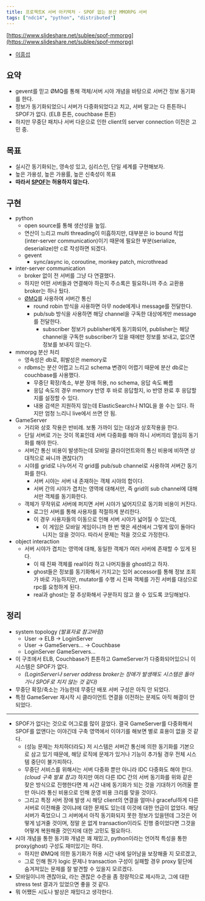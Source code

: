 ```yaml
---
title: 프로젝트K 서버 아키텍처 - SPOF 없는 분산 MMORPG 서버
tags: ["ndc14", "python", "distributed"]
---
```


[https://www.slideshare.net/sublee/spof-mmorpg](https://www.slideshare.net/sublee/spof-mmorpg)

- [이흥섭](https://subl.ee/)

## 요약

- gevent를 믿고 ØMQ를 통해 객체/서버 시야 개념을 바탕으로 서버간 정보 동기화를 한다.
- 정보가 동기화되었으니 서버가 다중화되었다고 치고, 서버 말고는 다 튼튼하니 SPOF가 없다. (ELB 튼튼, couchbase 튼튼)
- 하지만 무중단 패치나 서버 다운으로 인한 client의 server connection 이전은 고민 중.

## 목표

- 실시간 동기화되는, 영속성 있고, 심리스인, 단일 세계를 구현해보자.
- 높은 가용성, 높은 가용률, 높은 신축성이 목표
- **따라서 [SPOF](https://en.wikipedia.org/wiki/Single_point_of_failure)는 허용하지 않는다.**

## 구현

- python
  - open source를 통해 생산성을 높임.
  - 연산이 느리고 multi threading이 미흡하지만, 대부분은 io bound 작업(inter-server communication)이기 때문에 필요한 부분(serialize, deserialize)만 c로 작성하면 되겠다.
  - gevent
    - sync/async io, coroutine, monkey patch, microthread
- inter-server communication
  - broker 없이 전 서버를 그냥 다 연결했다.
  - 하지만 어떤 서버들과 연결해야 하는지 주소록은 필요하니까 주소 교환용 broker는 하나 뒀다.
  - [ØMQ](https://zeromq.org/)를 사용하여 서버간 통신
    - round robin 방식을 사용하면 아무 node에게나 message를 전달한다.
    - pub/sub 방식을 사용하면 해당 channel을 구독한 대상에게만 message를 전달한다.
      - subscriber 정보가 publisher에게 동기화되어, publisher는 해당 channel을 구독한 subscriber가 있을 때에만 정보를 보내고, 없으면 정보를 보내지 않는다.
- mmorpg 분산 처리
  - 영속성은 db로, 휘발성은 memory로
  - rdbms는 분산 어렵고 느리고 schema 변경이 어렵기 때문에 분산 db로는 couchbase를 사용했다.
    - 무중단 확장/축소, 부분 장애 허용, no schema, 응답 속도 빠름
    - 응답 속도의 경우 memory 반영 후 바로 응답할지, io 반영 완료 후 응답할지를 설정할 수 있다.
    - 내용 검색은 지원하지 않는데 ElasticSearch나 N1QL을 쓸 수는 있다. 하지만 엄청 느리니 live에서 쓰면 안 됨.
- GameServer
  - 거리와 상호 작용은 반비례. 보통 가까이 있는 대상과 상호작용을 한다.
  - 단일 서버로 가는 것이 목표인데 서버 다중화를 해야 하니 서버끼리 열심히 동기화를 해야 한다.
  - 서버간 통신 비용이 발생하는데 모바일 클라이언트와의 통신 비용에 비하면 상대적으로 싸니까 괜찮다(?)
  - 시야를 grid로 나누어서 각 grid를 pub/sub channel로 사용하여 서버간 동기화를 한다.
    - 서버 시야는 서버 내 존재하는 객체 시야의 합이다.
    - 서버 간의 시야가 겹치는 영역에 대해서만, 즉 grid의 sub channel에 대해서만 객체를 동기화한다.
  - 객체가 무작위로 서버에 퍼지면 서버 시야가 넓어지므로 동기화 비용이 커진다.
    - 로그인 서버를 통해 사용자를 적절하게 분리한다.
    - 이 경우 사용자들의 이동으로 인해 서버 시야가 넓어질 수 있는데,
      - 이 게임은 모바일 게임이니까 한 번 맺은 세션에서 그렇게 많이 돌아다니지는 않을 것이다. 따라서 문제는 적을 것으로 가정한다.
- object interaction
  - 서버 시야가 겹치는 영역에 대해, 동일한 객체가 여러 서버에 존재할 수 있게 된다.
    - 이 때 진짜 객체를 real이라 하고 나머지들을 ghost라고 하자.
    - ghost들은 정보를 동기화해서 가지고는 있어 accessor를 통해 정보 조회가 바로 가능하지만, mutator를 수행 시 진짜 객체를 가진 서버를 대상으로 rpc를 요청하게 된다.
    - real과 ghost는 잘 추상화해서 구분하지 않고 쓸 수 있도록 코딩해놨다.

## 정리

- system topology _(발표자료 참고바람)_
  - User -&gt; ELB -&gt; LoginServer
  - User -&gt; GameServers... -&gt; Couchbase
  - LoginServer GameServers...
- 이 구조에서 ELB, Couchbase가 튼튼하고 GameServer가 다중화되어있으니 이 시스템은 SPOF가 없다.
  - _(LoginServer나 server address broker는 장애가 발생해도 시스템은 돌아가니 SPOF로 치지 않는 것 같다)_
- 무중단 확장/축소는 가능한데 무중단 배포 서버 구성은 아직 안 되었다.
- 특정 GameServer 재시작 시 클라이언트 연결을 이전하는 문제도 아직 해결이 안 되었다.

---

- SPOF가 없다는 것으로 어그로를 많이 끌었다. 결국 GameServer를 다중화해서 SPOF를 없앤다는 이야긴데 구축 영역에서 이야기를 해보면 별로 효용이 없을 것 같다.
  - (성능 문제는 차치하더라도) 저 시스템은 서버간 통신에 의한 동기화를 기본으로 삼고 있기 때문에, 해당 로직에 문제가 있거나 기능이 추가될 경우 전체 시스템 중단이 불가피하다.
  - 무중단 서비스를 위해서는 서버 다중화 뿐만 아니라 IDC 다중화도 해야 한다. _(cloud 구축 발표 참고)_ 하지만 여러 다른 IDC 간의 서버 동기화를 위와 같은 잦은 방식으로 진행한다면 제 시간 내에 동기화가 되는 것을 기대하기 어려울 뿐만 아니라 통신 비용으로 인해 운영 비용 크리를 맞을 것이다.
  - 그리고 특정 서버 장애 발생 시 해당 client의 연결을 얼마나 graceful하게 다른 서버로 이전해줄 것이냐에 대한 문제도 있는데 이것에 대한 언급이 없었다. 해당 서버가 죽었으니 그 서버에서 아직 동기화되지 못한 정보가 있을텐데 그것은 어떻게 넘겨줄 것이며, 정말 운 없게 transaction이라도 진행 중이었다면 그것을 어떻게 복원해줄 것인지에 대한 고민도 필요하다.
- 시야 개념을 통한 동기화 개념은 꽤 재밌고, python이라는 언어적 특성을 통한 proxy(ghost) 구성도 재미있기는 하다.
  - 하지만 ØMQ에 의한 동기화가 허용 시간 내에 일어남을 보장해줄 지 모르겠고,
  - 그로 인해 뭔가 logic 문제나 transaction 구성이 실패할 경우 proxy 밑단에 숨겨져있는 문제를 잘 발견할 수 있을지 모르겠다.
- 모바일이니까 괜찮아요, 라는 괜찮은 수준을 좀 정량적으로 제시하고, 그에 대한 stress test 결과가 있었으면 좋을 것 같다.
- 뭐 어쨌든 시도나 발상은 재밌다고 생각한다.
